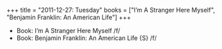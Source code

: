 +++
title = "2011-12-27: Tuesday"
books = ["I’m A Stranger Here Myself", "Benjamin Franklin: An American Life"]
+++


* Book: I’m A Stranger Here Myself /f/
* Book: Benjamin Franklin: An American Life {S} /f/
